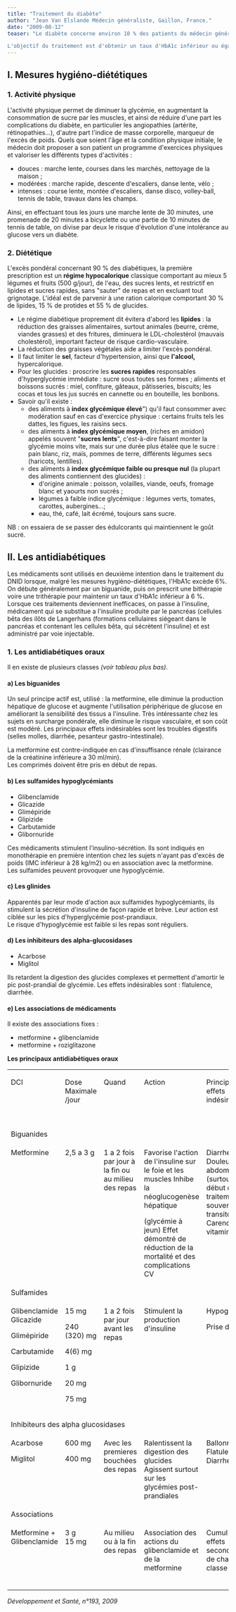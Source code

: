 ```yaml
---
title: "Traitement du diabète"
author: "Jean Van Elslande Médecin généraliste, Gaillon, France."
date: "2009-08-12"
teaser: "Le diabète concerne environ 10 % des patients du médecin généraliste, qui a un rôle essentiel dans la prise en charge : surveillance, conseils hygiéno-diététiques, mise en place du traitement médicamenteux et suivi.

L'objectif du traitement est d'obtenir un taux d'HbA1c inférieur ou égal a 6,5 % afin de réduire les risques de complications."
---
```


## I. Mesures hygiéno-diététiques

### 1. Activité physique

L'activité physique permet de diminuer la glycémie, en augmentant la consommation de sucre par les muscles, et ainsi de réduire d'une part les complications du diabète, en particulier les angiopathies (artérite, rétinopathies...), d'autre part l'indice de masse corporelle, marqueur de l'excès de poids. Quels que soient l'âge et la condition physique initiale, le médecin doit proposer a son patient un programme d'exercices physiques et valoriser les différents types d'activités :

*   douces : marche lente, courses dans les marchés, nettoyage de la maison ;
*   modérées : marche rapide, descente d'escaliers, danse lente, vélo ;
*   intenses : course lente, montée d'escaliers, danse disco, volley-ball, tennis de table, travaux dans les champs.

Ainsi, en effectuant tous les jours une marche lente de 30 minutes, une promenade de 20 minutes a bicyclette ou une partie de 10 minutes de tennis de table, on divise par deux le risque d'évolution d'une intolérance au glucose vers un diabète.

### 2. Diététique

L'excès pondéral concernant 90 % des diabétiques, la première prescription est un **régime hypocalorique** classique comportant au mieux 5 légumes et fruits (500 g/jour), de l'eau, des sucres lents, et restrictif en lipides et sucres rapides, sans "sauter" de repas et en excluant tout grignotage. L'idéal est de parvenir à une ration calorique comportant 30 % de lipides, 15 % de protides et 55 % de glucides.

*   Le régime diabétique proprement dit évitera d'abord les **lipides** : la réduction des graisses alimentaires, surtout animales (beurre, crème, viandes grasses) et des fritures, diminuera le LDL-cholestérol (mauvais cholestérol), important facteur de risque cardio-vasculaire.
*   La réduction des graisses végétales aide a limiter l'excès pondéral.
*   Il faut limiter le **sel**, facteur d'hypertension, ainsi que **l'alcool,** hypercalorique.
*   Pour les glucides : proscrire les **sucres rapides** responsables d'hyperglycémie immédiate : sucre sous toutes ses formes ; aliments et boissons sucrés : miel, confiture, gâteaux, pâtisseries, biscuits; les cocas et tous les jus sucrés en cannette ou en bouteille, les bonbons.
*   Savoir qu'il existe :
    *   des aliments à **index glycémique élevé**") qu'il faut consommer avec modération sauf en cas d'exercice physique : certains fruits tels les dattes, les figues, les raisins secs.
    *   des aliments à **index glycémique moyen**, (riches en amidon) appelés souvent "**sucres lents**", c'est-à-dire faisant monter la glycémie moins vite, mais sur une durée plus étalée que le sucre : pain blanc, riz, maïs, pommes de terre, différents légumes secs (haricots, lentilles).
    *   des aliments à **index glycémique faible ou presque nul** (la plupart des aliments contiennent des glucides) :
        *   d'origine animale : poisson, volailles, viande, oeufs, fromage blanc et yaourts non sucrés ;
        *   légumes à faible indice glycémique : légumes verts, tomates, carottes, aubergines...;
        *   eau, thé, café, lait écrémé, toujours sans sucre.

NB : on essaiera de se passer des édulcorants qui maintiennent le goût sucré.

## II. Les antidiabétiques

Les médicaments sont utilisés en deuxième intention dans le traitement du DNID lorsque, malgré les mesures hygiéno-diététiques, l'HbA1c excède 6%. On débute généralement par un biguanide, puis on prescrit une bithérapie voire une trithérapie pour maintenir un taux d'HbA1c inférieur à 6 %. Lorsque ces traitements deviennent inefficaces, on passe à l'insuline, médicament qui se substitue a l'insuline produite par le pancréas (cellules bêta des ilôts de Langerhans (formations cellulaires siégeant dans le pancréas et contenant les cellules bêta, qui sécrètent l'insuline) et est administré par voie injectable.

### 1. Les antidiabétiques oraux

Il en existe de plusieurs classes _(voir tableau plus bas)_.

#### a) Les biguanides

Un seul principe actif est, utilisé : la metformine, elle diminue la production hépatique de glucose et augmente l'utilisation périphérique de glucose en améliorant la sensibilité des tissus a l'insuline. Très intéressante chez les sujets en surcharge pondérale, elle diminue le risque vasculaire, et son coût est modéré. Les principaux effets indésirables sont les troubles digestifs (selles molles, diarrhée, pesanteur gastro-intestinale).

La metformine est contre-indiquée en cas d'insuffisance rénale (clairance de la créatinine inférieure a 30 ml/min).  
Les comprimés doivent être pris en début de repas.

#### b) Les sulfamides hypoglycémiants

*   Glibenclamide
*   Glicazide
*   Glimépiride
*   Glipizide
*   Carbutamide
*   Glibornuride

Ces médicaments stimulent l'insulino-sécrétion. Ils sont indiqués en monothérapie en première intention chez les sujets n'ayant pas d'excès de poids (IMC inférieur à 28 kg/m2) ou en association avec la metformine.  
Les sulfamides peuvent provoquer une hypoglycémie.

#### c) Les glinides

Apparentés par leur mode d'action aux sulfamides hypoglycémiants, ils stimulent la sécrétion d'insuline de façon rapide et brève. Leur action est ciblée sur les pics d'hyperglycémie post-prandiaux.  
Le risque d'hypoglycémie est faible si les repas sont réguliers.

#### d) Les inhibiteurs des alpha-glucosidases

*   Acarbose
*   Miglitol

Ils retardent la digestion des glucides complexes et permettent d'amortir le pic post-prandial de glycémie. Les effets indésirables sont : flatulence, diarrhée.

#### e) Les associations de médicaments

Il existe des associations fixes :

*   metformine + glibenclamide
*   metformine + roziglitazone

**Les principaux antidiabétiques oraux**

<table>

<tbody>

<tr>

<td style="width: 42px; vertical-align: top;">

DCI

</td>

<td style="width: 88px;" valign="top">

Dose Maximale  
/jour

</td>

<td style="width: 102px;" valign="top">

Quand

</td>

<td style="width: 65px; vertical-align: top;">

Action

</td>

<td style="width: 67px;" valign="top">

Principaux effets indésirables

</td>

<td style="width: 106px;" valign="top">

Contre-indications ou précautions

d'emploi

</td>

<td style="width: 108px;" valign="top">

Commentaire

</td>

</tr>

<tr>

<td class="rtecenter" colspan="7" style="width: 42px; vertical-align: top;">Biguanides</td>

</tr>

<tr>

<td style="width: 42px; vertical-align: top;">

Metformine

</td>

<td style="width: 88px;" valign="top">

2,5 a 3 g

</td>

<td style="width: 102px;" valign="top">

1 a 2 fois par jour à la fin ou au milieu des repas

</td>

<td style="width: 65px; vertical-align: top;">

Favorise l'action de l'insuline sur le foie et les muscles Inhibe la néoglucogenèse hépatique

(glycémie à jeun) Effet démontré de réduction de la mortalité et des complications CV

</td>

<td style="width: 67px;" valign="top">

Diarrhées Douleurs abdominales (surtout en début de traitement souvent transitoires) Carence en vitamine B 12

</td>

<td style="width: 106px;" valign="top">

Clairance de la créatinine < 50 ml/Min

Injection d'un produit iodé (arrêt au moment ou avant et après examen)

Déshydratation Infarctus récent

</td>

<td style="width: 108px;" valign="top">

Action sur la glycémie

à jeun

Débuter à doses progressives pour limiter les effets indésirables

</td>

</tr>

<tr>

<td class="rtecenter" colspan="7" style="width: 42px; vertical-align: top;">Sulfamides</td>

</tr>

<tr>

<td style="width: 42px; vertical-align: top;">

Glibenclamide Glicazide

Glimépiride

Carbutamide

Glipizide

Glibornuride

</td>

<td style="width: 88px;" valign="top">

15 mg

240 (320) mg

4(6) mg

1 g

20 mg

75 mg

</td>

<td style="width: 102px;" valign="top">

1 a 2 fois par jour avant les repas

</td>

<td style="width: 65px; vertical-align: top;">

Stimulent la production d'insuline

</td>

<td style="width: 67px;" valign="top">

Hypoglycémie

Prise de poids

</td>

<td style="width: 106px;" valign="top">

Clairance de la créatinine < 30 ml/min

Insuffisance hépatique

Association au miconazole

</td>

<td style="width: 108px;" valign="top">

Jamais en dehors d'une prise alimentaire

Action sur la glycémie de fin de journée Tous ont la même efficacité à dose maximale

</td>

</tr>

<tr>

<td class="rtecenter" colspan="7" style="width: 42px; vertical-align: top;">Inhibiteurs des alpha glucosidases</td>

</tr>

<tr>

<td style="width: 42px; vertical-align: top;">

Acarbose

Miglitol

</td>

<td style="width: 88px;" valign="top">

600 mg

400 mg

</td>

<td style="width: 102px;" valign="top">

Avec les premieres bouchées des repas

</td>

<td style="width: 65px; vertical-align: top;">

Ralentissent la digestion des glucides Agissent surtout sur les glycémies post-prandiales

</td>

<td style="width: 67px;" valign="top">

Ballonnements  
Flatulences  
Diarrhées

</td>

<td style="width: 106px;" valign="top">

Maladies inflammatoires intestinales

Clairance de la créatinine < 15 mi/min

</td>

<td style="width: 108px;" valign="top">

Efficacité plus faible sur l'HbA1c que les autres antidiabétiques

</td>

</tr>

<tr>

<td class="rtecenter" colspan="7" style="width: 42px; vertical-align: top;">Associations</td>

</tr>

<tr>

<td style="width: 42px; vertical-align: top;">

Metformine + Glibenclamide

</td>

<td style="width: 88px;" valign="top">

3 g  
15 mg

</td>

<td style="width: 102px;" valign="top">

Au milieu ou à la fin des repas

</td>

<td style="width: 65px; vertical-align: top;">

Association des actions du glibenclamide et de la metformine

</td>

<td style="width: 67px;" valign="top">

Cumul des effets secondaires de chaque classe

</td>

<td style="width: 106px;" valign="top">

Cumul des contre-indications et précautions d'emploi de chaque classe

</td>

<td style="width: 108px;" valign="top"></td>

</tr>

</tbody>

</table>

_Développement et Santé, n°193, 2009_